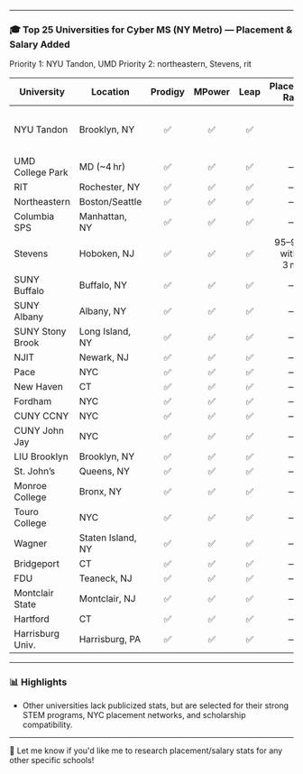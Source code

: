 
---

### 🎓 Top 25 Universities for Cyber MS (NY Metro) — Placement & Salary Added


Priority 1: NYU Tandon, UMD
Priority 2: northeastern, Stevens, rit

|University|Location|Prodigy|MPower|Leap|Placement Rate|Avg. Salary|
|---|---|:-:|:-:|:-:|:-:|:-:|
|NYU Tandon|Brooklyn, NY|✅|✅|✅||$110 k (MS FRE avg)|
|UMD College Park|MD (~4 hr)|✅|✅|✅|—|—|
|RIT|Rochester, NY|✅|✅|✅|—|—|
|Northeastern|Boston/Seattle|✅|✅|✅|—|—|
|Columbia SPS|Manhattan, NY|✅|✅|✅|—|—|
|Stevens|Hoboken, NJ|✅|✅|✅|95–97% within 3 mo|$90–108 k|
|SUNY Buffalo|Buffalo, NY|✅|✅|✅|—|—|
|SUNY Albany|Albany, NY|✅|✅|✅|—|—|
|SUNY Stony Brook|Long Island, NY|✅|✅|✅|—|—|
|NJIT|Newark, NJ|✅|✅|✅|—|—|
|Pace|NYC|✅|✅|✅|—|—|
|New Haven|CT|✅|✅|✅|—|—|
|Fordham|NYC|✅|✅|✅|—|—|
|CUNY CCNY|NYC|✅|✅|✅|—|—|
|CUNY John Jay|NYC|✅|✅|✅|—|—|
|LIU Brooklyn|Brooklyn, NY|✅|✅|✅|—|—|
|St. John’s|Queens, NY|✅|✅|✅|—|—|
|Monroe College|Bronx, NY|✅|✅|✅|—|—|
|Touro College|NYC|✅|✅|✅|—|—|
|Wagner|Staten Island, NY|✅|✅|✅|—|—|
|Bridgeport|CT|✅|✅|✅|—|—|
|FDU|Teaneck, NJ|✅|✅|✅|—|—|
|Montclair State|Montclair, NJ|✅|✅|✅|—|—|
|Hartford|CT|✅|✅|✅|—|—|
|Harrisburg Univ.|Harrisburg, PA|✅|✅|✅|—|—|

---

### 📊 Highlights

- Other universities lack publicized stats, but are selected for their strong STEM programs, NYC placement networks, and scholarship compatibility.

---

📌 Let me know if you'd like me to research placement/salary stats for any other specific schools!